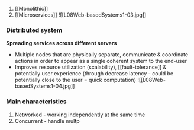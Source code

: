 1. [[Monolithic]]
2. [[Microservices]]
![[L08Web-basedSystems1-03.jpg]]
### Distributed system
**Spreading services across different servers**
- Multiple nodes that are physically separate, communicate & coordinate actions in order to appear as a single coherent system to the end-user
- Improves resource utilization (scalability), [[fault-tolerance]] & potentially user experience (through decrease latency - could be potentially close to the user = quick computation)
![[L08Web-basedSystems1-04.jpg]]
### Main characteristics
1. Networked - working independently at the same time
2. Concurrent - handle multp
 